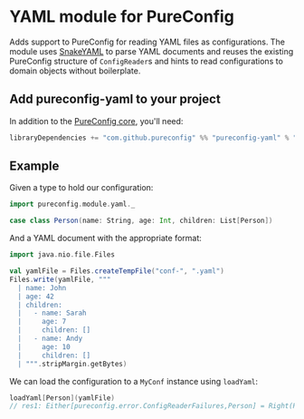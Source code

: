 # YAML module for PureConfig

Adds support to PureConfig for reading YAML files as configurations. The module uses [SnakeYAML](https://bitbucket.org/asomov/snakeyaml) to parse YAML documents and reuses the existing PureConfig structure
of `ConfigReader`s and hints to read configurations to domain objects without boilerplate.

## Add pureconfig-yaml to your project

In addition to the [PureConfig core](https://github.com/pureconfig/pureconfig), you'll need:

```scala
libraryDependencies += "com.github.pureconfig" %% "pureconfig-yaml" % "0.9.2"
```

## Example

Given a type to hold our configuration:

```scala
import pureconfig.module.yaml._

case class Person(name: String, age: Int, children: List[Person])
```

And a YAML document with the appropriate format:

```scala
import java.nio.file.Files

val yamlFile = Files.createTempFile("conf-", ".yaml")
Files.write(yamlFile, """
  | name: John
  | age: 42
  | children:
  |   - name: Sarah
  |     age: 7
  |     children: []
  |   - name: Andy
  |     age: 10
  |     children: []
  | """.stripMargin.getBytes)
```

We can load the configuration to a `MyConf` instance using `loadYaml`:

```scala
loadYaml[Person](yamlFile)
// res1: Either[pureconfig.error.ConfigReaderFailures,Person] = Right(Person(John,42,List(Person(Sarah,7,List()), Person(Andy,10,List()))))
```
